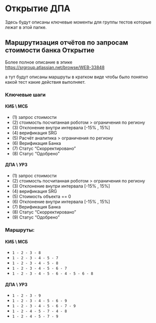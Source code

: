 # Открытие ДПА

Здесь будут описаны ключевые моменты для группы тестов которые лежат в этой папке.

## Маршрутизация отчётов по запросам стоимости банка Открытие

Более полное описание в эпике https://srgroup.atlassian.net/browse/WEB-33848

а тут будут описаны маршруты в кратком виде чтобы было понятно какой тест какие действия выполняет.

### Ключевые шаги

#### КИБ \ МСБ

- (1) запрос стоимости
- (2) стоимость посчитанная роботом > ограничения по региону
- (3) Отклонение внутри интервала [-15% , 15%]
- (4) верификация SRG
- (5) Расчёт аналитика > ограничения по региону
- (6) Верификация Банка
- (7) Статус “Скорректировано”
- (8) Статус “Одобрено”

#### ДПА \ УРЗ

- (1) запрос стоимости
- (2) стоимость посчитанная роботом > ограничения по региону
- (3) Отклонение внутри интервала [-15% , 15%]
- (4) верификация SRG
- (5) Стоимость объекта == 0
- (6) Отклонение внутри интервала [-15% , 15%]
- (7) Верификация Банка
- (8) Статус “Скорректировано”
- (9) Статус “Одобрено”

### Маршруты:

#### КИБ \ МСБ

- `1 - 2 - 3 - 8`
- `1 - 2 - 3 - 4 - 5 - 7`
- `1 - 2 - 3 - 4 - 5 - 8`
- `1 - 2 - 3 - 4 - 5 - 6 - 7`
- `1 - 2 - 3 - 4 - 5 - 6 - 4 - 5 - 6 - 8`

#### ДПА \ УРЗ

- `1 - 2 - 3 - 9`
- `1 - 2 - 3 - 4 - 5 - 6 - 9 `
- `1 - 2 - 3 - 4 - 5 - 6 - 7 - 9`
- `1 - 2 - 4 - 5 - 7 - 4 - 8`
- `1 - 2 - 4 - 5 - 7 - 9`
